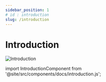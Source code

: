 ```yaml
---
sidebar_position: 1
# id : introduction
slug: /introduction
---
```


# Introduction

<img
    src="/img/introduction.jpg"
    alt="Introduction"
    className="intro_image"
/>

import IntroductionComponent from '@site/src/components/docs/introduction.js';

<IntroductionComponent />
